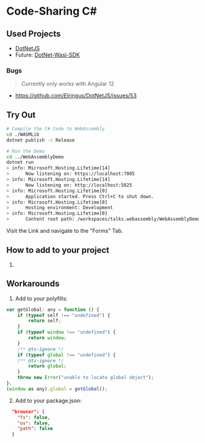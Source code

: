 # Code-Sharing C# 

## Used Projects

- [DotNetJS](https://github.com/Elringus/DotNetJS)
- Future: [DotNet-Wasi-SDK](https://github.com/SteveSandersonMS/dotnet-wasi-sdk)

### Bugs

> Currently only works with Angular 12 
 - https://github.com/Elringus/DotNetJS/issues/53


## Try Out

```bash
# Compile the C# Code to WebAssembly 
cd ./WASMLib
dotnet publish -c Release

# Run the Demo
cd ../WebAssemblyDemo
dotnet run
> info: Microsoft.Hosting.Lifetime[14]
>      Now listening on: https://localhost:7005
> info: Microsoft.Hosting.Lifetime[14]
>      Now listening on: http://localhost:5025
> info: Microsoft.Hosting.Lifetime[0]
>      Application started. Press Ctrl+C to shut down.
> info: Microsoft.Hosting.Lifetime[0]
>      Hosting environment: Development
> info: Microsoft.Hosting.Lifetime[0]
>      Content root path: /workspaces/talks.webassembly/WebAssemblyDemo/
```
Visit the Link and navigate to the "Forms" Tab. 


## How to add to your project

1. 



## Workarounds

1. Add to your polyfills: 
```js
var getGlobal: any = function () {
    if (typeof self !== "undefined") {
        return self;
    }
    if (typeof window !== "undefined") {
        return window;
    }
    /** @ts-ignore */
    if (typeof global !== "undefined") {
    /** @ts-ignore */
        return global;
    }
    throw new Error("unable to locate global object");
};
(window as any).global = getGlobal();
``` 
2. Add to your package.json: 
```json
  "browser": {
    "fs": false,
    "os": false,
    "path": false
  }
```
 



